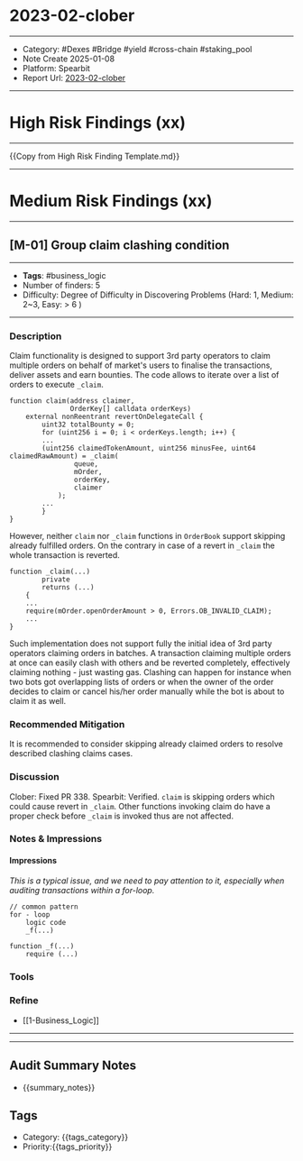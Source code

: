 # 2023-02-clober
---
- Category: #Dexes #Bridge #yield #cross-chain #staking_pool 
- Note Create 2025-01-08
- Platform: Spearbit
- Report Url: [2023-02-clober](https://github.com/spearbit/portfolio/blob/master/pdfs/Clober-Spearbit-Security-Review.pdf)
---
# High Risk Findings (xx)

---

{{Copy from High Risk Finding Template.md}}

---

# Medium Risk Findings (xx)

---
## [M-01] Group claim clashing condition
----
- **Tags**: #business_logic 
- Number of finders: 5
- Difficulty: Degree of Difficulty in Discovering Problems (Hard: 1, Medium: 2~3, Easy: > 6 )
---
### Description

Claim functionality is designed to support 3rd party operators to claim multiple orders on behalf of market's users to finalise the transactions, deliver assets and earn bounties. The code allows to iterate over a list of orders to execute `_claim`.

```solidity
function claim(address claimer, 
			   OrderKey[] calldata orderKeys) 
    external nonReentrant revertOnDelegateCall { 
	    uint32 totalBounty = 0; 
	    for (uint256 i = 0; i < orderKeys.length; i++) { 
	    ... 
	    (uint256 claimedTokenAmount, uint256 minusFee, uint64 claimedRawAmount) = _claim( 
		        queue, 
		        mOrder, 
		        orderKey, 
		        claimer 
			); 
		... 
		} 
}
```

However, neither `claim` nor `_claim` functions in `OrderBook` support skipping already fulfilled orders. On the contrary in case of a revert in `_claim` the whole transaction is reverted.

```solidity
function _claim(...) 
		private 
		returns (...) 
	{ 
	... 
	require(mOrder.openOrderAmount > 0, Errors.OB_INVALID_CLAIM); 
	... 
}
```

Such implementation does not support fully the initial idea of 3rd party operators claiming orders in batches. A transaction claiming multiple orders at once can easily clash with others and be reverted completely, effectively claiming nothing - just wasting gas. Clashing can happen for instance when two bots got overlapping lists of orders or when the owner of the order decides to claim or cancel his/her order manually while the bot is about to claim it as well.
### Recommended Mitigation

It is recommended to consider skipping already claimed orders to resolve described clashing claims cases.

### Discussion
Clober: Fixed PR 338. 
Spearbit: Verified. `claim` is skipping orders which could cause revert in `_claim`. Other functions invoking claim do have a proper check before `_claim` is invoked thus are not affected.
### Notes & Impressions

#### Impressions
*This is a typical issue, and we need to pay attention to it, especially when auditing transactions within a for-loop.*

```
// common pattern
for - loop
	logic code
	_f(...)

function _f(...)
	require (...)
```

### Tools
### Refine

- [[1-Business_Logic]]

---

---

## Audit Summary Notes
- {{summary_notes}}

## Tags
- Category: {{tags_category}}
- Priority:{{tags_priority}}